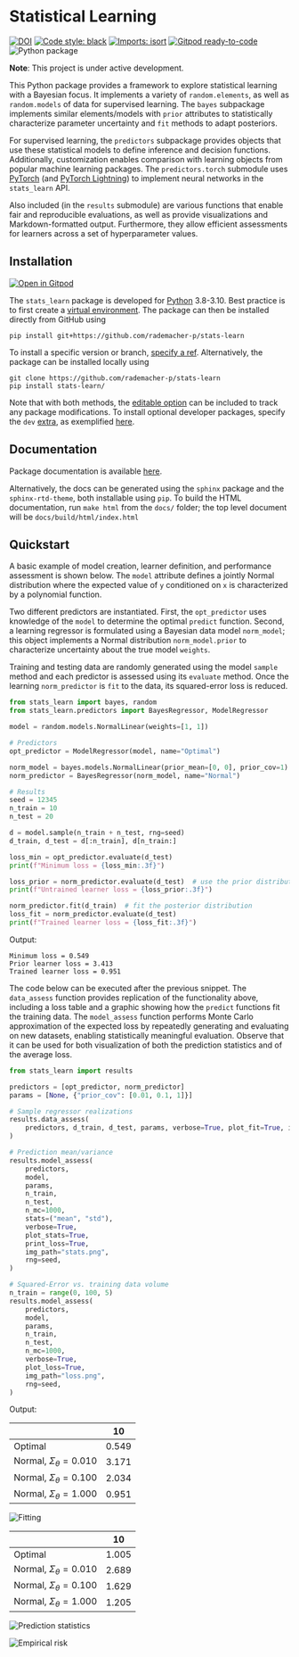 # Statistical Learning
[![DOI](https://zenodo.org/badge/DOI/10.5281/zenodo.6886844.svg)](https://doi.org/10.5281/zenodo.6886844)
[![Code style: black](https://img.shields.io/badge/code%20style-black-000000.svg)](https://github.com/psf/black)
[![Imports: isort](https://img.shields.io/badge/%20imports-isort-%231674b1?style=flat&labelColor=ef8336)](https://pycqa.github.io/isort/)
[![Gitpod ready-to-code](https://img.shields.io/badge/Gitpod-ready--to--code-908a85?logo=gitpod)](https://gitpod.io/#https://github.com/rademacher-p/stats-learn)
![Python package](https://github.com/rademacher-p/stats-learn/actions/workflows/python-package.yml/badge.svg)

**Note**: This project is under active development.

This Python package provides a framework to explore statistical learning with a Bayesian focus. It implements a variety of `random.elements`, as well as `random.models` of data for supervised learning. The `bayes` subpackage implements similar elements/models with `prior` attributes to statistically characterize parameter uncertainty and `fit` methods to adapt posteriors.

For supervised learning, the `predictors` subpackage provides objects that use these statistical models to define inference and decision functions. Additionally, customization enables comparison with learning objects from popular machine learning packages. The `predictors.torch` submodule uses [PyTorch](https://pytorch.org/) (and [PyTorch Lightning](https://www.pytorchlightning.ai/)) to implement neural networks in the `stats_learn` API.

Also included (in the `results` submodule) are various functions that enable fair and reproducible evaluations, as well as provide visualizations and Markdown-formatted output. Furthermore, they allow efficient assessments for learners across a set of hyperparameter values.

## Installation
[![Open in Gitpod](https://gitpod.io/button/open-in-gitpod.svg)](https://gitpod.io/#https://github.com/rademacher-p/stats-learn)

The `stats_learn` package is developed for [Python](https://www.python.org/downloads/) 3.8-3.10. Best practice is to first create a [virtual environment](https://docs.python.org/3/tutorial/venv.html). The package can then be installed directly from GitHub using
```
pip install git+https://github.com/rademacher-p/stats-learn
```
To install a specific version or branch, [specify a ref](https://pip.pypa.io/en/stable/topics/vcs-support/). Alternatively, the package can be installed locally using
```
git clone https://github.com/rademacher-p/stats-learn
pip install stats-learn/
```
Note that with both methods, the [editable option](https://pip.pypa.io/en/stable/cli/pip_install/) can be included to track any package modifications. To install optional developer packages, specify the `dev` [extra](https://peps.python.org/pep-0508/#extras), as exemplified [here](https://pip.pypa.io/en/stable/cli/pip_install/).

## Documentation
Package documentation is available [here](https://rademacher-p.github.io/stats-learn/).

Alternatively, the docs can be generated using the `sphinx` package and the `sphinx-rtd-theme`, both installable using `pip`. To build the HTML documentation, run `make html` from the `docs/` folder; the top level document will be `docs/build/html/index.html`

## Quickstart
A basic example of model creation, learner definition, and performance assessment is shown below. The `model` attribute defines a jointly Normal distribution where the expected value of `y` conditioned on `x` is characterized by a polynomial function.

Two different predictors are instantiated. First, the `opt_predictor` uses knowledge of the `model` to determine the optimal `predict` function. Second, a learning regressor is formulated using a Bayesian data model `norm_model`; this object implements a Normal distribution `norm_model.prior` to characterize uncertainty about the true model `weights`.

Training and testing data are randomly generated using the model `sample` method and each predictor is assessed using its `evaluate` method. Once the learning `norm_predictor` is `fit` to the data, its squared-error loss is reduced.

```python
from stats_learn import bayes, random
from stats_learn.predictors import BayesRegressor, ModelRegressor

model = random.models.NormalLinear(weights=[1, 1])

# Predictors
opt_predictor = ModelRegressor(model, name="Optimal")

norm_model = bayes.models.NormalLinear(prior_mean=[0, 0], prior_cov=1)
norm_predictor = BayesRegressor(norm_model, name="Normal")

# Results
seed = 12345
n_train = 10
n_test = 20

d = model.sample(n_train + n_test, rng=seed)
d_train, d_test = d[:n_train], d[n_train:]

loss_min = opt_predictor.evaluate(d_test)
print(f"Minimum loss = {loss_min:.3f}")

loss_prior = norm_predictor.evaluate(d_test)  # use the prior distribution
print(f"Untrained learner loss = {loss_prior:.3f}")

norm_predictor.fit(d_train)  # fit the posterior distribution
loss_fit = norm_predictor.evaluate(d_test)
print(f"Trained learner loss = {loss_fit:.3f}")
```

Output:
```
Minimum loss = 0.549
Prior learner loss = 3.413
Trained learner loss = 0.951
```

The code below can be executed after the previous snippet. The `data_assess` function provides replication of the functionality above, including a loss table and a graphic showing how the `predict` functions fit the training data. The `model_assess` function performs Monte Carlo approximation of the expected loss by repeatedly generating and evaluating on new datasets, enabling statistically meaningful evaluation. Observe that it can be used for both visualization of both the prediction statistics and of the average loss.

```python
from stats_learn import results

predictors = [opt_predictor, norm_predictor]
params = [None, {"prior_cov": [0.01, 0.1, 1]}]

# Sample regressor realizations
results.data_assess(
    predictors, d_train, d_test, params, verbose=True, plot_fit=True, img_path="fit.png"
)

# Prediction mean/variance
results.model_assess(
    predictors,
    model,
    params,
    n_train,
    n_test,
    n_mc=1000,
    stats=("mean", "std"),
    verbose=True,
    plot_stats=True,
    print_loss=True,
    img_path="stats.png",
    rng=seed,
)

# Squared-Error vs. training data volume
n_train = range(0, 100, 5)
results.model_assess(
    predictors,
    model,
    params,
    n_train,
    n_test,
    n_mc=1000,
    verbose=True,
    plot_loss=True,
    img_path="loss.png",
    rng=seed,
)
```

Output:

|                                 | 10    |
| ------------------------------- | ----- |
| Optimal                         | 0.549 |
| Normal, $\Sigma_\theta = 0.010$ | 3.171 |
| Normal, $\Sigma_\theta = 0.100$ | 2.034 |
| Normal, $\Sigma_\theta = 1.000$ | 0.951 |

![Fitting](images/ex_fit.png)

|                                 | 10    |
| ------------------------------- | ----- |
| Optimal                         | 1.005 |
| Normal, $\Sigma_\theta = 0.010$ | 2.689 |
| Normal, $\Sigma_\theta = 0.100$ | 1.629 |
| Normal, $\Sigma_\theta = 1.000$ | 1.205 |

![Prediction statistics](images/ex_stats.png)

![Empirical risk](images/ex_loss.png)
